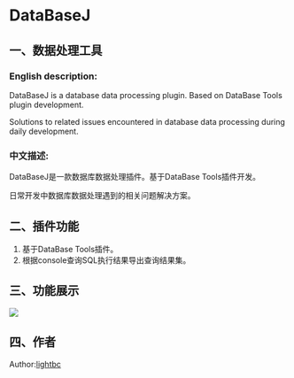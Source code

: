 # DataBaseJ
## 一、数据处理工具

<h3>English description:</h3>
<p>DataBaseJ is a database data processing plugin. Based on DataBase Tools plugin development.</p>
<p>Solutions to related issues encountered in database data processing during daily development.</p>

<h3>中文描述:</h3>
<p>DataBaseJ是一款数据库数据处理插件。基于DataBase Tools插件开发。</p>
<p>日常开发中数据库数据处理遇到的相关问题解决方案。</p>

## 二、插件功能
<ol>
<li>基于DataBase Tools插件。</li>
<li>根据console查询SQL执行结果导出查询结果集。</li>
</ol>

## 三、功能展示
<img src="https://blog-static.cnblogs.com/files/lightbc/databasej.gif"/>

## 四、作者
<p>Author:<a href="https://www.cnblogs.com/lightbc/">lightbc</a></p>